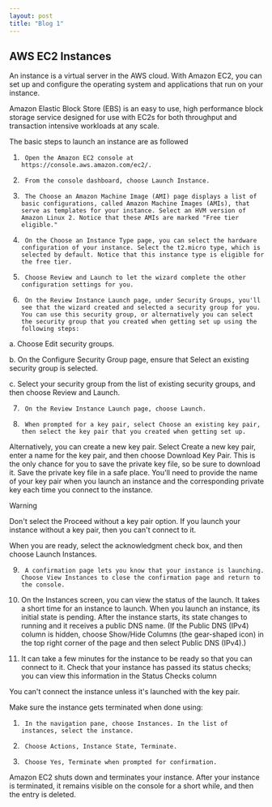 ```yaml
---
layout: post
title: "Blog 1"
---
```


AWS EC2 Instances
-----------------

An instance is a virtual server in the AWS cloud. With Amazon EC2, you can set up and configure the operating system and applications that run on your instance.

Amazon Elastic Block Store (EBS) is an easy to use, high performance block storage service designed for use with EC2s for both throughput and transaction intensive workloads at any scale.



The basic steps to launch an instance are as followed

1.      Open the Amazon EC2 console at https://console.aws.amazon.com/ec2/.

2.      From the console dashboard, choose Launch Instance.

3.      The Choose an Amazon Machine Image (AMI) page displays a list of basic configurations, called Amazon Machine Images (AMIs), that serve as templates for your instance. Select an HVM version of Amazon Linux 2. Notice that these AMIs are marked "Free tier eligible."

4.      On the Choose an Instance Type page, you can select the hardware configuration of your instance. Select the t2.micro type, which is selected by default. Notice that this instance type is eligible for the free tier.

5.      Choose Review and Launch to let the wizard complete the other configuration settings for you.

6.      On the Review Instance Launch page, under Security Groups, you'll see that the wizard created and selected a security group for you. You can use this security group, or alternatively you can select the security group that you created when getting set up using the following steps:

a.       Choose Edit security groups.

b.      On the Configure Security Group page, ensure that Select an existing security group is selected.

c.       Select your security group from the list of existing security groups, and then choose Review and Launch.

7.      On the Review Instance Launch page, choose Launch.

8.      When prompted for a key pair, select Choose an existing key pair, then select the key pair that you created when getting set up.

Alternatively, you can create a new key pair. Select Create a new key pair, enter a name for the key pair, and then choose Download Key Pair. This is the only chance for you to save the private key file, so be sure to download it. Save the private key file in a safe place. You'll need to provide the name of your key pair when you launch an instance and the corresponding private key each time you connect to the instance.

Warning

Don't select the Proceed without a key pair option. If you launch your instance without a key pair, then you can't connect to it.

When you are ready, select the acknowledgment check box, and then choose Launch Instances.

9.      A confirmation page lets you know that your instance is launching. Choose View Instances to close the confirmation page and return to the console.

10.  On the Instances screen, you can view the status of the launch. It takes a short time for an instance to launch. When you launch an instance, its initial state is pending. After the instance starts, its state changes to running and it receives a public DNS name. (If the Public DNS (IPv4) column is hidden, choose Show/Hide Columns (the gear-shaped icon) in the top right corner of the page and then select Public DNS (IPv4).)

11.  It can take a few minutes for the instance to be ready so that you can connect to it. Check that your instance has passed its status checks; you can view this information in the Status Checks column



You can't connect the instance unless it's launched with the key pair.

Make sure the instance gets terminated when done using:

1.      In the navigation pane, choose Instances. In the list of instances, select the instance.

2.      Choose Actions, Instance State, Terminate.

3.      Choose Yes, Terminate when prompted for confirmation.

Amazon EC2 shuts down and terminates your instance. After your instance is terminated, it remains visible on the console for a short while, and then the entry is deleted.
